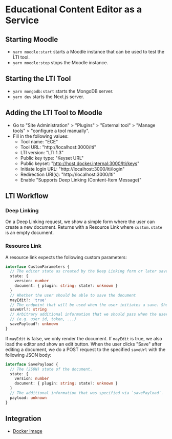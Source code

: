 # Educational Content Editor as a Service

## Starting Moodle

- `yarn moodle:start` starts a Moodle instance that can be used to test the LTI tool.
- `yarn moodle:stop` stops the Moodle instance.

## Starting the LTI Tool

- `yarn mongodb:start` starts the MongoDB server.
- `yarn dev` starts the Next.js server.

## Adding the LTI Tool to Moodle

- Go to "Site Administration" > "Plugins" > "External tool" > "Manage tools" > "configure a tool manually".
- Fill in the following values:
  - Tool name: "ECE"
  - Tool URL: "http://localhost:3000/lti"
  - LTI version: "LTI 1.3"
  - Public key type: "Keyset URL"
  - Public keyset: "http://host.docker.internal:3000/lti/keys"
  - Initiate login URL: "http://localhost:3000/lti/login"
  - Redirection URI(s): "http://localhost:3000/lti"
  - Enable "Supports Deep Linking (Content-Item Message)"

## LTI Workflow

### Deep Linking

On a Deep Linking request, we show a simple form where the user can create a new document. Returns with a Resource Link
where `custom.state` is an empty document.

### Resource Link

A resource link expects the following custom parameters:

```ts
interface CustomParameters {
  // The editor state as created by the Deep Linking form or later save requests.
  state: {
    version: number
    document: { plugin: string; state?: unknown }
  }
  // Whether the user should be able to save the document
  mayEdit?: 'true'
  // The endpoint that will be used when the user initiates a save. Should be set when mayEdit is true.
  saveUrl?: string
  // Arbitrary additional information that we should pass when the user iniates a save.
  // (e.g. user id, token, ...)
  savePayload?: unknown
}
```

If `mayEdit` is false, we only render the document. If `mayEdit` is true, we also load the editor and show an edit button.
When the user clicks "Save" after editing a document, we do a POST request to the specified `saveUrl` with the following JSON body:

```ts
interface SavePayload {
  // The (JSON) state of the document.
  state: {
    version: number
    document: { plugin: string; state?: unknown }
  }
  // The additional information that was specified via `savePayload`.
  payload: unknown
}
```

## Integration

- [Docker image](https://github.com/serlo/ece-as-a-service/pkgs/container/ece-as-a-service)
